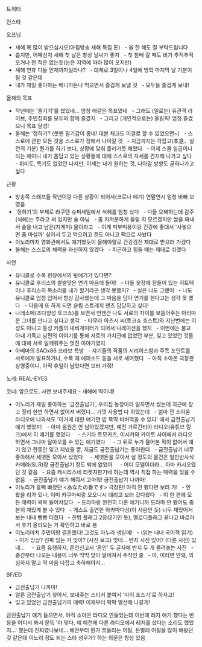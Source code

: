 


트위터



인스타

오프닝
- 새해 복 많이 받으십시오(아침방송 새해 특집 톤)
  - 올 한 해도 잘 부탁드립니다
- 춥지만, 어째선지 새해 첫 날은 항상 날씨가 좋지
  - 첫 참배 갈 때도 비가 추적추적 오거나 한 적은 없는듯(눈은 지역에 따라 많이 오지만)
- 새해 연휴 다들 언제까지일라나?
  - 대체로 3일이나 4일에 방학 마지막 날 기분이 될 것 같은데
- 내가 제일 좋아하는 베니마돈나 먹으면서 즐겁게 보낼 것
  - 모두들 즐겁게 보내!

올해의 목표
- 작년에는 '즐기기'를 썼었네... 엄청 애같은 목표였네
  - 그래도 (일로는) 유관객 라이브, 주민집회를 모두와 함께 즐겼지
  - 그리고 (개인적으로는) 올림픽! 엄청 즐겼으니 목표 달성!
- 올해는 '정하기'! (붓펜 필기감이 좋네! 대본 체크도 이걸로 할 수 있었으면~)
  - 스스로에 관한 모든 것을 스스로가 정해서 나아갈 것
  - 지금까지는 각잡고(本息、실전의 기분) 뭔가를 하기 보다, 상황에 맞춰 흘러가듯 해왔다
  - 이제 스물 일곱이나 되는 해이니 내가 몸담고 있는 상황들에 대해 스스로의 자세를 견지해 나가고 싶다
  - 취미도, 특기도 없었던 나지만, 이제는 내가 원하는 것, 나아갈 방향도 굳혀나가고 싶다

근황
- 방송쪽 스태프들 작년이랑 다른 상황이 되어서(코로나 얘기) 연말연시 엄청 바빠 보였음
- '정하기'의 부제로 라쿠텐 슈퍼세일에서 식혜를 엄청 샀다
  - 다들 오해하는데 감주(식혜)는 주라고 써 있지만 술 아님
  - 좀 지저분하게 들릴 지 모르겠지만 쌀을 짜내서 술을 내고 남은(지게미) 물이라고
  - 이게 피부미용이랑 건강에 좋대서 '사놓으면 좀 마실까' 싶어서 두고 먹으려고 캔도 아니고 팩으로 사놨다
- 이노리마치 영화관에서도 얘기했듯이 올해야말로 건강검진 제대로 받으러 가겠다
- 올해는 스스로의 체력을 과신하지 않겠다
  - 피곤하고 힘들 때는 제대로 쉬겠다

사연
- 유니클로 수록 현장에서의 뒷얘기가 있다면?
- 유니클로 후리스의 쌀쌀맞은 연기 마음에 들어!
  - 다들 옷장에 잠들어 있는 히트텍이나 후리스의 목소리를 내가 할거라곤 생각 못했지?
  - 실은 나도 그랬어
  - 나도 유니클로 엄청 입어서 항상 감사했는데 그 마음을 담아 연기를 한다고는 생각 못 했다
  - 다음에 또 하게 되면 슬림 스트레치 팬츠 담당하고 싶다!
- 나레소메(초다양성 토크쇼)를 보면서 언젠간 나도 서로의 차이를 보듬어주는 아리따운 그녀를 만나고 싶다고 생각
  - 타무라 아츠시 씨(토크쇼 호스트)와 지난번에는 이성도 아니고 동성 커플의 내비게이터가 되어서 나레이션을 했지
  - 이번에는 불교 아내 기독교 남편의 이야기를 통해 서로의 가치관에 없었던 부분, 잊고 있었던 것들에 대해 서로 일깨워주는 멋진 이야기였지
- 아베마의 SAOx86 코라보 특방
  - 자기들의 작품의 시리어스함과 주목 포인트를 서로에게 발표하거나, 수록 때 에피소드 등을 서로 셰어했다
  - 아직 소아온 극장판 상영중이니, 아직 휴일이 남았다면 보러 가줘!

노래: REAL-EYES

코너: 앞으로도. 사연 보내주세요 - 새해에 딱이네!
- 이노리가 제일 좋아하는 '금전출납기', 우리집 농장이라 일하면서 썼는데 최근에 창고 정리 한번 하면서 없어져 버렸다... 기껏 사용법 다 외었는데
  - 얼마 전 소아온 라디오에 나와서도 '이거에 대한 얘기면 밥 뚝딱 비벼먹을 수 있다' 에서 금전출납기 얘기 했었지!
  - 아마 음원은 안 남아있겠지만, 예전 가르간티아 라디오(유튜브 링크)에서 이 얘기를 했었다
    - 스기타 토모카즈, 이시카와 카이토 사이에서 라디오 하면서 그나마 달아오를 수 있는 얘기였다
    - 그 뒤로 누가 물어본 적이 없어서 얘기 않고 한동안 잊고 지냈을 뿐, 지금도 금전출납기는 좋아한다
  - 금전출납기 너무 좋아해서 세뱃돈 모아서 샀었다
    - 세뱃돈을 모아서 살 정도의 물건은 일안반사식 카메라(SLR)랑 금전출납기 정도 밖에 없었어
    - 어디 모델이더라... 아마 카시오였던 것 같음
  - 요즘 캐시리스네 티켓자판기네 하는데 역시 직접 하는 매력을 잊을 수 없음
  - 금전출납기 얘기 해줘서 고마워! 금전출납기 나까마!
- 이노리가 흠뻑 빠졌던 <あなたの番です> 극장판! 아직 안 봤다면 보러 가!
  - 안 봤을 리가 있나, 이미 카쿠마씨랑 오오니시 데리고 보러 갔다왔다
  - 이 한 편에 모든 매력이 꽉꽉 들어차있다
  - 드라마랑 완전히 다른 얘기니까 드라마 안 봤어도 충분히 재밌게 볼 수 있다
  - 게스트 출연한 하카마다상(이 사람인 듯) 너무 재밌어서 보는 내내 빵빵 터졌다
  - 진범 플래그 2장(2기인 듯), 멜로디플래그 끝나고 바로라서 후기 올라오는 거 확인하고 바로 봄
- 이노리마치 주민이랑 결혼했다! 그것도 마누라 생일에!
  - (읽는 내내 국어책 읽기)
  - 이거 망상? 진짜 있는 거 맞아? (사진 보고) 맞네... 반지 사진 있어? (다른 사진) 있네...
    - 요즘 유행하지, 혼인신고서 '혼인' 두 글자에 반지 두 개 올려놓는 사진
  - 중간부터 나오는 내용이 너무 딱딱 맞아 떨어져서 주작인 줄
  - 아, 이러면 안돼, 의심하지 말고 딱 마음 다잡고 축하해야지...

BF/ED
- 금전출납기 나까마!
- 얼른 금전출납기 찾아서, 보내주는 스티커 붙여서 '마이 포스기'로 하자고!
- 잊고 있었던 금전출납기의 매력! 이제부터 팍팍 발산해 나갈게!

금전출납기 얘기 들으면서, 아직 소아온 라디오 안들었는데 이번에 레지 얘기 했다는 반응을 어디서 봐서
문득 '아 맞다, 얘 예전에 다른 라디오에서 레지를 샀다는 소리도 했었지...' 했는데 진짜였나보네...
예전부터 뭔가 쪼들리는 어필, 돈벌레 어필을 많이 해왔던 것 같은데 이노리 정도 되는 스타 성우가? 하는 의문은 항상 있음
